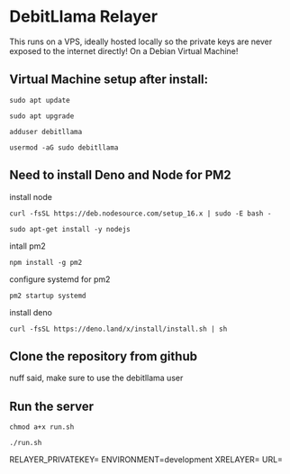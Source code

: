# DebitLlama Relayer

This runs on a VPS, ideally hosted locally so the private keys are never exposed to the internet directly!
On a Debian Virtual Machine!

## Virtual Machine setup after install:

`sudo apt update`

`sudo apt upgrade`

`adduser debitllama`

`usermod -aG sudo debitllama`

## Need to install Deno and Node for PM2

install node

`curl -fsSL https://deb.nodesource.com/setup_16.x | sudo -E bash -`

`sudo apt-get install -y nodejs`

intall pm2

`npm install -g pm2`

configure systemd for pm2

`pm2 startup systemd`

install deno

`curl -fsSL https://deno.land/x/install/install.sh | sh`


## Clone the repository from github
nuff said, make sure to use the debitllama user

## Run the server
`chmod a+x run.sh`

`./run.sh`

RELAYER_PRIVATEKEY=
ENVIRONMENT=development
XRELAYER=
URL=
